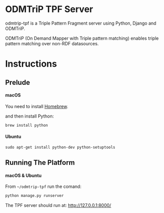# ODMTriP TPF Server

odmtrip-tpf is a Triple Pattern Fragment server using Python, Django and ODMTriP.

ODMTriP (On Demand Mapper with Triple pattern matching) enables triple pattern matching over non-RDF datasources.


# Instructions
## Prelude

#### macOS
You need to install [Homebrew](http://brew.sh/).

and then install Python:
```bash
brew install python
```
#### Ubuntu
```
sudo apt-get install python-dev python-setuptools
```

## Running The Platform
#### macOS & Ubuntu
From `~/odmtrip-tpf` run the comand:
```bash
python manage.py runserver
```

The TPF server should run at: http://127.0.0.1:8000/
